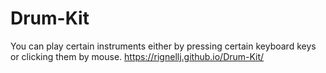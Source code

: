 # Drum-Kit
You can play certain instruments either by pressing certain keyboard keys or clicking them by mouse.
https://rignellj.github.io/Drum-Kit/
